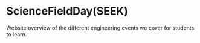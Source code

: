 # ScienceFieldDay(SEEK)
Website overview of the different engineering events we cover for students to learn.
